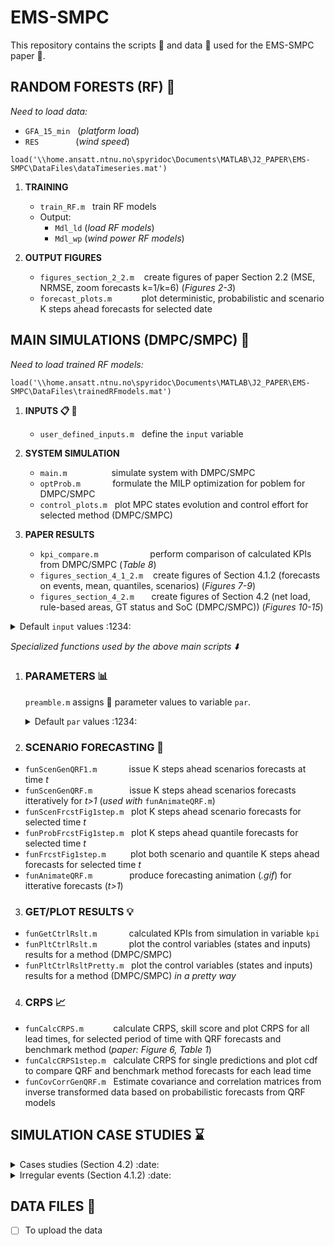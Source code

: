 # EMS-SMPC # 
 This repository contains the scripts :scroll: and data :open_file_folder: used for the EMS-SMPC paper :page_facing_up:.
 
 ## RANDOM FORESTS (RF) :deciduous_tree: ## 
 
  _Need to load data:_
  
  - `GFA_15_min` &nbsp;&nbsp;(_platform load_)
  - `RES` &nbsp;&nbsp;&nbsp;&nbsp;&nbsp;&nbsp;&nbsp;&nbsp;&nbsp;&nbsp;&nbsp;&nbsp;&nbsp; (_wind speed_)
 
 `load('\\home.ansatt.ntnu.no\spyridoc\Documents\MATLAB\J2_PAPER\EMS-SMPC\DataFiles\dataTimeseries.mat')`
 
  1. __TRAINING__
       * `train_RF.m` &nbsp; train RF models
       * Output: 
         - `Mdl_ld` (_load RF models_)
         - `Mdl_wp` (_wind power RF models_)

  2. __OUTPUT FIGURES__  
       * `figures_section_2_2.m` &nbsp;&nbsp; create figures of paper Section 2.2 (MSE, NRMSE, zoom forecasts k=1/k=6) (_Figures 2-3_)
       * `forecast_plots.m` &nbsp;&nbsp;&nbsp;&nbsp;&nbsp;&nbsp;&nbsp;&nbsp;&nbsp;&nbsp; plot deterministic, probabilistic and scenario K steps ahead forecasts for selected date

 
 ## MAIN SIMULATIONS (DMPC/SMPC)  :notebook_with_decorative_cover: ##
 _Need to load trained RF models:_
 
 `load('\\home.ansatt.ntnu.no\spyridoc\Documents\MATLAB\J2_PAPER\EMS-SMPC\DataFiles\trainedRFmodels.mat')`

 1. __INPUTS :clipboard: :floppy_disk:__
    * `user_defined_inputs.m` &nbsp; define the <code>input</code> variable

 2. __SYSTEM SIMULATION__  
    * `main.m` &nbsp;&nbsp;&nbsp;&nbsp;&nbsp;&nbsp;&nbsp;&nbsp;&nbsp;&nbsp;&nbsp;&nbsp;&nbsp;&nbsp;&nbsp;&nbsp; simulate system with DMPC/SMPC
    * `optProb.m` &nbsp;&nbsp;&nbsp;&nbsp;&nbsp;&nbsp;&nbsp;&nbsp;&nbsp;&nbsp;&nbsp; formulate the MILP optimization for poblem for DMPC/SMPC
    * `control_plots.m` &nbsp; plot MPC states evolution and control effort for selected method (DMPC/SMPC)

 3. __PAPER RESULTS__  
    * `kpi_compare.m` &nbsp;&nbsp;&nbsp;&nbsp;&nbsp;&nbsp;&nbsp;&nbsp;&nbsp;&nbsp;&nbsp;&nbsp;&nbsp;&nbsp;&nbsp;&nbsp;&nbsp;&nbsp;&nbsp; perform comparison of calculated KPIs from DMPC/SMPC (_Table 8_)
    * `figures_section_4_1_2.m` &nbsp;&nbsp; create figures of Section 4.1.2 (forecasts on events, mean, quantiles, scenarios) (_Figures 7-9_)
    * `figures_section_4_2.m` &nbsp;&nbsp;&nbsp;&nbsp;&nbsp; create figures of Section 4.2 (net load, rule-based areas, GT status and SoC (DMPC/SMPC)) (_Figures 10-15_)



 <details>
  <summary> Default <code>input</code> values :1234:</summary>

  * `input.startingDay  = 100`
  * `input.durationDays = 1`
  * `input.giveStartingTime = 0`              % {0, 1}
  * `inut.startingTime = 7630`
  * `input.doAnimation = 0`                   % {0, 1}
  * `input.animationVar = 'load'`             % {'load', 'wind'}
  * `input.randomSeed = 24`
  * `input.method = 'scn_frcst'`              % {'point_frcst', 'scn_frcst'}
  * `input.degradWeight = 'noWeight'`         % {'noWeight','none', 'normal', 'low', 'medium', 'high'}
  * `input.N_steps = 300`
  * `input.N_prd = 6`                         % {_MPC simulation_, _CRPS calculation_} = {6, 12}
  * `input.lgdLocationDstrb = 'southwest'`
  * `input.lgdLocationIgtOn = 'southeast'`
  * `input.lgdLocationSoC = 'southeast'`

</details>
   

 _Specialized functions used by the above main scripts :arrow_down:_
 
 1. ### PARAMETERS :bar_chart: ###
    `preamble.m` assigns :paperclip: parameter values to variable <code>par</code>.

    <details>
     <summary> Default <code>par</code> values  :1234:</summary>
 
     <br/>
 
     __Geenric__ 
     * `par.Ts = 15`                                     % Timestep (minutes)
     * `par.dol2eur    = 0.89`                           % dollars to euros conversion
     * `par.rhoGas     = 0.717`                          % Natural Gas density [kg/m^3]
 
     <br/>
 
      __Sets__
     * `par.N_pwl = 11`      % # of discretization points for PieceWise Linear approx.
     * `par.N_gt  = 4`       % # of Gas Turbines
     * `par.N_scn = 10`      % # of scenarios
 
     <br/>
 
      __Random forests__
     * `par.leafSizeIdx = 1`
     * `par.lamda       = 0.5`
     * `par.tau         = linspace(0,1,21)`
     * `par.lagsNum     = 6`
 
     <br/>
 
     __Cost coeeficicents__
     * `par.c_dump     = 10*100`                         % artificial cost (per unit of dumped power per period)
     * `par.c_soc_dev  = 0*10*100*100`                   % artificial cost (per unit of absolute SoC deviation in the end)
     * `par.c_fuel     = 0.24/par.rhoGas * par.dol2eur`  % [euros/kgGas]
     * `par.c_gt_srt   = 1217`                           % [euros/GTstart]
     * `par.c_gt_ON    = 5000`                           % [euros/GT_ON sattus]
     * `par.c_Bat_rpl  = par.degradWeight * 500000 * par.dol2eur`     % replacement cost [euros/MWh]
     * `par.c_Bat_res  = par.degradWeight * 50000  * par.dol2eur`     % residual value [euros/MWh]
 
     <br/>
 
     __Gas Turbines__
     * `par.P_gt_nom  = 20.2`                   % Nominal GT power rating
     * `par.P_gt_min  = 0.20 * par.P_gt_nom`
     * `par.P_gt_max  = 1.09 * par.P_gt_nom`
     * `par.gt_RR     = par.P_gt_max`           % Ramping Rate
     * `par.spinRes   = 1.05`
     * `par.idleFuel  = 172*0.2*20.2+984`       % [kg/h] coming from min GT fuel consumption (linear curve) - intercept @ no load: 172*0.2*20.2+984
     * `par.P_gt_data = linspace(par.P_gt_min,par.P_gt_max,par.N_pwl)`
     * `par.fuel_data = (0.5109 * par.P_gt_data.^2 -20.933 .* par.P_gt_data + 433.83)`   % [kg/MWh]
 
     <br/>
 
     __BESS__
     * `par.eta_ch     = 0.95`        % charging efficieny
     * `par.eta_dis    = 0.95`        % discharging efficieny
     * `par.P_bat_max  = 5`           % power rating [MW] nominal: 5
     * `par.E_bat_max  = 10`          % capacity rating [MWh] nominal: 10
     * `par.socUPlim   = 0.8`         % up SoC limit [-]
     * `par.socDOWNlim = 0.2`         % down SoC limit [-]
     * `par.SoC_ref    = 0.5`         % reference SoC 
 
      <br/>
 
      __Degradation__
     * `par.batLifetime = 10`        % Lifetime expectancy of battery
     * `par.a           = 1591.1`    % Proportional constant of cycling curve
     * `par.k           = 2.089`     % Exponent of cycling curve
     * `ar.DoD_data    = linspace(0,1,par.N_pwl)'`        % Depth-Of-Discharge [0-1]
     * `par.Ncyc        = par.a*par.DoD_data.^(-par.k)`     % Cycle lifetime (# of cycles)
     * `par.rho_data    = 100*100./par.Ncyc`               % Percentage degradation [%] - (times 100 for scaling purposes)

   </details>
       
    
 2. ### SCENARIO FORECASTING :crystal_ball: ###
   - `funScenGenQRF1.m` &nbsp;&nbsp;&nbsp;&nbsp;&nbsp;&nbsp;&nbsp;&nbsp;&nbsp;&nbsp;&nbsp; issue  K steps ahead scenarios forecasts at time _t_
   - `funScenGenQRF.m` &nbsp;&nbsp;&nbsp;&nbsp;&nbsp;&nbsp;&nbsp;&nbsp;&nbsp;&nbsp;&nbsp;&nbsp;&nbsp; issue K steps ahead scenarios forecasts itteratively for _t>1_ (_used with_ `funAnimateQRF.m`)
   - `funScenFrcstFig1step.m` &nbsp; plot K steps ahead scenario forecasts for selected time _t_
   - `funProbFrcstFig1step.m` &nbsp; plot K steps ahead quantile forecasts for selected time _t_
   - `funFrcstFig1step.m` &nbsp;&nbsp;&nbsp;&nbsp;&nbsp;&nbsp;&nbsp;&nbsp; plot both scenario and quantile K steps ahead forecasts for selected time _t_
   - `funAnimateQRF.m` &nbsp;&nbsp;&nbsp;&nbsp;&nbsp;&nbsp;&nbsp;&nbsp;&nbsp;&nbsp;&nbsp;&nbsp;&nbsp; produce forecasting animation (_.gif_) for itterative forecasts (_t>1_)              

 3. ### GET/PLOT RESULTS :bulb: ###
   - `funGetCtrlRslt.m` &nbsp;&nbsp;&nbsp;&nbsp;&nbsp;&nbsp;&nbsp;&nbsp;&nbsp;&nbsp;&nbsp; calculated KPIs from simulation in variable <code>kpi</code> 
   - `funPltCtrlRslt.m` &nbsp;&nbsp;&nbsp;&nbsp;&nbsp;&nbsp;&nbsp;&nbsp;&nbsp;&nbsp;&nbsp; plot the control variables (states and inputs) results for a method (DMPC/SMPC) 
   - `funPltCtrlRsltPretty.m` &nbsp; plot the control variables (states and inputs) results for a method (DMPC/SMPC) _in a pretty way_

 4. ### CRPS :chart_with_upwards_trend: ###
   - `funCalcCRPS.m` &nbsp;&nbsp;&nbsp;&nbsp;&nbsp;&nbsp;&nbsp;&nbsp;&nbsp;&nbsp; calculate CRPS, skill score and plot CRPS for all lead times, for selected period of                                                                                             time with QRF forecasts and benchmark method (_paper: Figure 6, Table 1_)
   - `funCalcCRPS1step.m` &nbsp; calculate CRPS for single predictions and plot cdf to compare QRF and benchmark method forecasts for each lead time
   - `funCovCorrGenQRF.m` &nbsp; Estimate covariance and correlation matrices from inverse transformed data based on probabilistic forecasts from QRF models


## SIMULATION CASE STUDIES :hourglass: ##

<details>
  <summary>Cases studies (Section 4.2) :date:</summary>
  
 
  <code>input.durationDays</code> = 1 and <code>input.giveStartingTime</code> = 0          
 
  * <code>input.startingDay</code>=100 (10 April)
  * <code>input.startingDay</code>=118 (27 April)
  * <code>input.startingDay</code>=226 (14 August)
  * <code>input.startingDay</code>=61 (02 March)
  * <code>input.startingDay</code>=166 (15 June)
  * <code>input.startingDay</code>=160 (09 June)

</details>


<details>
  <summary>Irregular events (Section 4.1.2) :date:</summary>
  
 
  <code>input.durationDays</code> = 0 and <code>input.giveStartingTime</code> = 1 and <code>par.N_scn</code> = 25 (for scenarios visualization) 
 
  __Load__ 
  * <code>inut.startingTime</code>= 7630
  * <code>inut.startingTime</code>= 7635
  * <code>inut.startingTime</code>= 7636
  * <code>inut.startingTime</code>= 7709
 
   __Wind__ 
  * <code>inut.startingTime</code>= 7646
  * <code>inut.startingTime</code>= 7647
  * <code>inut.startingTime</code>= 7648
  * <code>inut.startingTime</code>= 7749
 
  * <code>inut.startingTime</code>= 7760
  * <code>inut.startingTime</code>= 7761
  * <code>inut.startingTime</code>= 7762
  * <code>inut.startingTime</code>= 7763

</details>

## DATA FILES :open_file_folder: ##
- [ ] To upload the data
